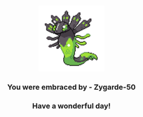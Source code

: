 <p align="center">
    <img src="https://raw.githubusercontent.com/PokeAPI/sprites/master/sprites/pokemon/718.png" width="150" height="150">
</p>
<h3 align="center">You were embraced by - <b>Zygarde-50</b></h3>
<h3 align="center">Have a wonderful day!</h3>
